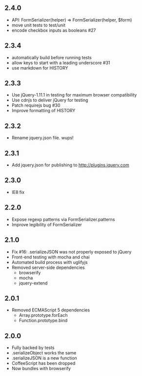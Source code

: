 2.4.0
-----
* API: FormSerializer(helper) => FormSerializer(helper, $form)
* move unit tests to test/unit
* encode checkbox inputs as booleans #27

2.3.4
-----
* automatically build before running tests
* allow keys to start with a leading underscore #31
* use markdown for HISTORY

2.3.3
-----
* Use jQuery-1.11.1 in testing for maximum browser compatibility
* Use cdnjs to deliver jQuery for testing
* Patch requirejs bug #30
* Improve formatting of HISTORY

2.3.2
-----
* Rename jquery.json file. wups!

2.3.1
-----
* Add jquery.json for publishing to http://plugins.jquery.com

2.3.0
-----
* IE8 fix

2.2.0
-----
* Expose regexp patterns via FormSerializer.patterns
* Improve legibility of FormSerializer

2.1.0
-----
* Fix #16: .serializeJSON was not properly exposed to jQuery
* Front-end testing with mocha and chai
* Automated build process with uglifyjs
* Removed server-side dependencies
  * browserify
  * mocha
  * jquery-extend

2.0.1
-----
* Removed ECMAScript 5 dependencies
  * Array.prototype.forEach
  * Function.prototype.bind

2.0.0
-----
* Fully backed by tests
* .serializeObject works the same
* .serializeJSON is a new function
* CoffeeScript has been dropped
* Now bundles with browserify
